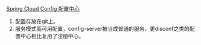 [Spring Cloud Config 配置中心](https://juejin.im/post/5adeea37f265da0b8a674337)        
1. 配置存放在git上。         
2. 服务模式高可用配置，config-server被当成普通的服务，更disconf之类的配置中心相比复用了注册中心。       
